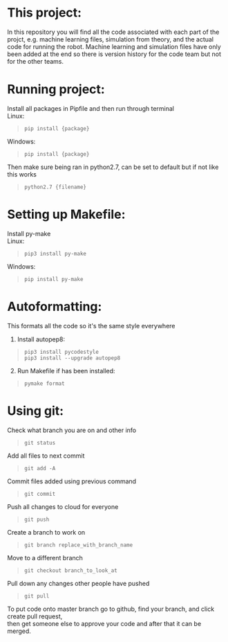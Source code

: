 # This project:  
In this repository you will find all the code associated with each part of the projct, e.g. machine learning
files, simulation from theory, and the actual code for running the robot. Machine learning and simulation
files have only been added at the end so there is version history for the code team but not for the other teams.



# Running project:
Install all packages in Pipfile and then run through terminal  
Linux:  
> `pip install {package}`  

Windows:
> `pip install {package}`  

Then make sure being ran in python2.7, can be set to default but if not like this works  
> `python2.7 {filename}`  

# Setting up Makefile:  
Install py-make  
Linux:  
> `pip3 install py-make`  

Windows:
> `pip install py-make`  

# Autoformatting:  
This formats all the code so it's the same style everywhere  
1. Install autopep8:  
> `pip3 install pycodestyle`  
> `pip3 install --upgrade autopep8`  

2. Run Makefile if has been installed:  
> `pymake format`  

# Using git:  
Check what branch you are on and other info  
> `git status`  

Add all files to next commit  
> `git add -A`  

Commit files added using previous command  
> `git commit`  

Push all changes to cloud for everyone  
> `git push`  

Create a branch to work on  
> `git branch replace_with_branch_name`    

Move to a different branch  
> `git checkout branch_to_look_at`    

Pull down any changes other people have pushed  
> `git pull`  

To put code onto master branch go to github, find your branch, and click create pull request,  
then get someone else to approve your code and after that it can be merged.  

